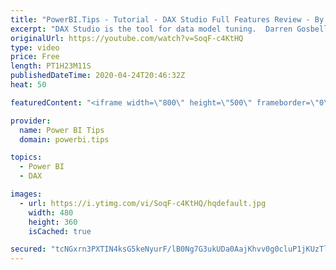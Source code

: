 ```yaml
---
title: "PowerBI.Tips - Tutorial - DAX Studio Full Features Review - By Darren Gosbell"
excerpt: "DAX Studio is the tool for data model tuning.  Darren Gosbell the creator of DAX Studio will be giving a live demo of his tool.    In this live webinar Darren will be giving a full overview of all the features of DAX Studio.  - https://daxstudio.org/documentation/features/  Watch the Full Tutorial Series:"
originalUrl: https://youtube.com/watch?v=SoqF-c4KtHQ
type: video
price: Free
length: PT1H23M11S
publishedDateTime: 2020-04-24T20:46:32Z
heat: 50

featuredContent: "<iframe width=\"800\" height=\"500\" frameborder=\"0\" src=\"https://www.youtube.com/embed/SoqF-c4KtHQ\" allow=\"accelerometer; autoplay; encrypted-media; gyroscope; picture-in-picture\" allowfullscreen></iframe>"

provider:
  name: Power BI Tips
  domain: powerbi.tips

topics:
  - Power BI
  - DAX

images:
  - url: https://i.ytimg.com/vi/SoqF-c4KtHQ/hqdefault.jpg
    width: 480
    height: 360
    isCached: true

secured: "tcNGxrn3PXTIN4ksG5keNyurF/lB0Ng7G3ukUDa0AajKhvv0g0cluP1jKUzTl0aoGrH4K5timylTZcVaAffcM0CzqI+iZrHdyxNakuosTXqrvs3BttErJQsyliNDQx7mE1F3YTLuEW3Xqm2j4R8I56CAnu+8VlIE3hH/w3lYhHu2GhQ2ni6+ZsEsSjtHoD3bRlYLzOl6tuCD+2G3wAXLdPVj2Jgwa1Ehxsl50SYcOLhSjbSMWAn4cFkJD2XYiPGUQ1mXGCo5hpCZQhE2Ou2Y2JBz+u4Pw7Vx7Kb8bm6jrNhtSWMu90TCWBQoQRuCKHyqlKIKyOfCEOQPEtKvSYdk/dhxoOelp/LhIXiMjy2WmlOGd7aDDHALzaUf63MmoRTBEK66VadVULlpp33dxGZJpXgZe0kJlnGlGXhDT3JnQvk=;sBOZrUJ2xHe7GZYbM2QoLg=="
---
```


